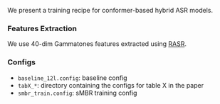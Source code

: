 We present a training recipe for conformer-based hybrid ASR models.

### Features Extraction

We use 40-dim Gammatones features extracted using [RASR](https://github.com/rwth-i6/rasr).

### Configs

- `baseline_12l.config`: baseline config
- `tabX_*`: directory containing the configs for table X in the paper
- `smbr_train.config`: sMBR training config
